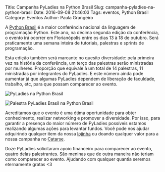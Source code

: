 Title: Campanha PyLadies na Python Brasil
Slug: campanha-pyladies-na-python-brasil
Date: 2016-09-08 21:46:03
Tags: eventos, Python Brasil
Category: Eventos
Author: Paula Grangeiro

A [Python Brasil](http://2016.pythonbrasil.org.br/) é a maior conferência nacional da linguagem de programação Python. Este ano, na décima segunda edição da conferência, o evento irá ocorrer em Florianópolis entre os dias 13 à 18 de outubro. Será praticamente uma semana inteira de tutoriais, palestras e sprints de programação.

Esta edição também será marcante no quesito diversidade: pela primeira vez na história da conferência, um terço das palestras serão ministradas por mulheres. Proporção que equivale à um total de 14 palestras, 11 ministradas por integrantes do PyLadies. E este número ainda pode aumentar já que algumas PyLadies dependem de liberação de faculdade, trabalho, etc, para que possam comparecer ao evento.

![PyLadies na Python Brasil]({filename}/images/campanha-pyladies-na-python-brasil/001.png)

![Palestra PyLadies Brasil na Python Brasil]({filename}/images/campanha-pyladies-na-python-brasil/002.png)

Acreditamos que o evento é uma ótima oportunidade para obter conhecimento, realizar networking e promover a diversidade. Por isso, para garantir a presença do maior número de PyLadies possíveis estamos realizando algumas ações para levantar fundos. Você pode nos ajudar adquirindo qualquer item da nossa [lojinha](http://pyladiesbrasil.iluria.com/) ou doando qualquer valor para a nossa campanha no [Catarse](https://www.catarse.me/pyladies_na_python_brasil_12).

Doze PyLadies solicitaram apoio financeiro para comparecer ao evento, quatro delas palestrantes. São meninas que de outra maneira não teriam como comparecer ao evento. Ajudando com qualquer quantia seremos eternamente gratas <3
